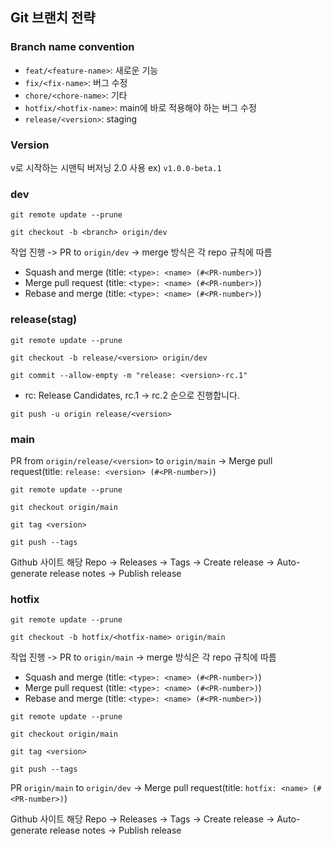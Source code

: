 ## Git 브랜치 전략

### Branch name convention

- `feat/<feature-name>`: 새로운 기능
- `fix/<fix-name>`: 버그 수정
- `chore/<chore-name>`: 기타
- `hotfix/<hotfix-name>`: main에 바로 적용해야 하는 버그 수정
- `release/<version>`: staging

### Version

v로 시작하는 시맨틱 버저닝 2.0 사용 ex) `v1.0.0-beta.1`

### dev

```shell
git remote update --prune
```

```shell
git checkout -b <branch> origin/dev
```

작업 진행 -> PR to `origin/dev` -> merge 방식은 각 repo 규칙에 따름 
- Squash and merge (title: `<type>: <name> (#<PR-number>)`)
- Merge pull request (title: `<type>: <name> (#<PR-number>)`)
- Rebase and merge (title: `<type>: <name> (#<PR-number>)`)

### release(stag)

```shell
git remote update --prune
```

```shell
git checkout -b release/<version> origin/dev
```

```shell
git commit --allow-empty -m "release: <version>-rc.1"
```

- rc: Release Candidates, rc.1 -> rc.2 순으로 진행합니다.

```shell
git push -u origin release/<version>
```

### main

PR from `origin/release/<version>` to `origin/main` -> Merge pull request(title: `release: <version> (#<PR-number>)`)

```shell
git remote update --prune
```

```shell
git checkout origin/main
```

```shell
git tag <version>
```

```shell
git push --tags
```

Github 사이트 해당 Repo -> Releases -> Tags -> Create release -> Auto-generate release notes -> Publish release

### hotfix

```shell
git remote update --prune
```

```shell
git checkout -b hotfix/<hotfix-name> origin/main
```

작업 진행 -> PR to `origin/main` -> merge 방식은 각 repo 규칙에 따름 
- Squash and merge (title: `<type>: <name> (#<PR-number>)`)
- Merge pull request (title: `<type>: <name> (#<PR-number>)`)
- Rebase and merge (title: `<type>: <name> (#<PR-number>)`)

```shell
git remote update --prune
```

```shell
git checkout origin/main
```

```shell
git tag <version>
```

```shell
git push --tags
```

PR `origin/main` to `origin/dev` -> Merge pull request(title: `hotfix: <name> (#<PR-number>)`)

Github 사이트 해당 Repo -> Releases -> Tags -> Create release -> Auto-generate release notes -> Publish release
